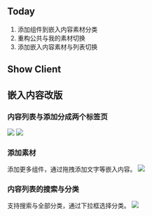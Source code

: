 ## Today

1. 添加组件到嵌入内容素材分类
2. 重构公共与我的素材切换
3. 添加嵌入内容素材与列表切换

## Show Client

## 嵌入内容改版

### 内容列表与添加分成两个标签页
![](Pasted%20image%2020240228114258.png)
![](Pasted%20image%2020240228114249.png)

### 添加素材

添加更多组件，通过拖拽添加文字等嵌入内容。
![](Pasted%20image%2020240228114338.png)

### 内容列表的搜索与分类

支持搜索与全部分类，通过下拉框选择分类。
![](Pasted%20image%2020240228115315.png)